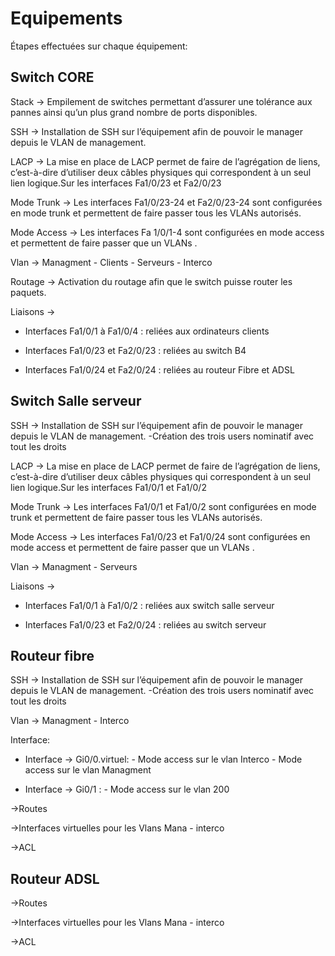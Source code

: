 # Equipements

Étapes effectuées sur chaque équipement:

## Switch CORE

Stack → Empilement de switches permettant d’assurer une tolérance aux pannes ainsi qu’un plus grand nombre de ports disponibles.

SSH → Installation de SSH sur l’équipement afin de pouvoir le manager depuis le VLAN de management.

LACP → La mise en place de LACP permet de faire de l’agrégation de liens, c’est-à-dire d’utiliser deux câbles physiques qui correspondent à un seul lien logique.Sur les interfaces Fa1/0/23 et Fa2/0/23

Mode Trunk → Les interfaces Fa1/0/23-24 et Fa2/0/23-24 sont configurées en mode trunk et permettent de faire passer tous les VLANs autorisés.

Mode Access → Les interfaces Fa 1/0/1-4 sont configurées en mode access et permettent de faire passer que un VLANs .

Vlan →  Managment -  Clients - Serveurs - Interco

Routage → Activation du routage afin que le switch puisse router les paquets.

Liaisons → 
- Interfaces Fa1/0/1 à Fa1/0/4 : reliées aux ordinateurs clients

- Interfaces Fa1/0/23 et Fa2/0/23 : reliées au switch B4

- Interfaces Fa1/0/24 et Fa2/0/24 : reliées au routeur Fibre et ADSL

## Switch Salle serveur

SSH → Installation de SSH sur l’équipement afin de pouvoir le manager depuis le VLAN de management.
    -Création des trois users nominatif avec tout les droits

LACP → La mise en place de LACP permet de faire de l’agrégation de liens, c’est-à-dire d’utiliser deux câbles physiques qui correspondent à un seul lien logique.Sur les interfaces Fa1/0/1 et Fa1/0/2

Mode Trunk → Les interfaces Fa1/0/1 et Fa1/0/2 sont configurées en mode trunk et permettent de faire passer tous les VLANs autorisés.

Mode Access → Les interfaces Fa1/0/23 et Fa1/0/24 sont configurées en mode access et permettent de faire passer que un VLANs .

Vlan →  Managment - Serveurs 

Liaisons → 
- Interfaces Fa1/0/1 à Fa1/0/2 : reliées aux switch salle serveur

- Interfaces Fa1/0/23 et Fa2/0/24 : reliées au switch serveur

## Routeur fibre

SSH → Installation de SSH sur l’équipement afin de pouvoir le manager depuis le VLAN de management.
    -Création des trois users nominatif avec tout les droits

Vlan →  Managment - Interco 

Interface:
- Interface → Gi0/0.virtuel: 
        - Mode access sur le vlan Interco 
        - Mode access sur le vlan Managment

- Interface → Gi0/1 : 
        - Mode access sur le vlan 200

→Routes

→Interfaces virtuelles pour les Vlans Mana - interco 

→ACL

## Routeur ADSL

→Routes

→Interfaces virtuelles pour les Vlans Mana - interco 

→ACL